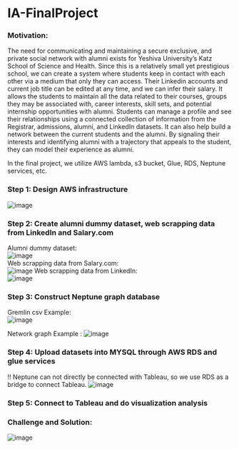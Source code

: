 # IA-FinalProject

### Motivation:<br>
The need for communicating and maintaining a secure exclusive, and private social network with alumni exists for Yeshiva University’s Katz School of Science and Health. Since this is a relatively small yet prestigious school, we can create a system where students keep in contact with each other via a medium that only they can access. Their Linkedin accounts and current job title can be edited at any time, and we can infer their salary. It allows the students to maintain all the data related to their courses, groups they may be associated with, career interests, skill sets, and potential internship opportunities with alumni. Students can manage a profile and see their relationships using a connected collection of information from the Registrar, admissions, alumni, and LinkedIn datasets. It can also help build a network between the current students and the alumni. By signaling their interests and identifying alumni with a trajectory that appeals to the student, they can model their experience as alumni. 

In the final project, we utilize AWS lambda, s3 bucket, Glue, RDS, Neptune services, etc. 

### Step 1: Design AWS infrastructure

![image](https://github.com/sczhou0705/IA-FinalProject-YUconnect/blob/main/IA-Final_Project_AWS_Lucid_Chart%20(3).png)

### Step 2: Create alumni dummy dataset, web scrapping data from LinkedIn and Salary.com
Alumni dummy dataset:<br>![image](https://github.com/sczhou0705/IA-FinalProject-YUconnect/blob/main/image/alumni-data.png)<br>
Web scrapping data from Salary.com:<br>![image](https://github.com/sczhou0705/IA-FinalProject-YUconnect/blob/main/image/salary_com-data.png)
Web scrapping data from LinkedIn:<br>![image](https://github.com/sczhou0705/IA-FinalProject-YUconnect/blob/main/image/linkedin-data.png)<br>

### Step 3: Construct Neptune graph database
Gremlin csv Example:<br> ![image](https://github.com/sczhou0705/IA-FinalProject-YUconnect/blob/main/image/csvGremlin.png)

Network graph Example : 
![image](https://github.com/sczhou0705/IA-FinalProject-YUconnect/blob/main/image/network%20graph%20sample.png)

### Step 4: Upload datasets into MYSQL through AWS RDS and glue services
!! Neptune can not directly be connected with Tableau, so we use RDS as a bridge to connect Tableau.
![image](https://github.com/sczhou0705/IA-FinalProject-YUconnect/blob/main/image/schema.png)

### Step 5: Connect to Tableau and do visualization analysis

### Challenge and Solution:
![image](https://github.com/sczhou0705/IA-FinalProject-YUconnect/blob/main/image/Challenge.png)

